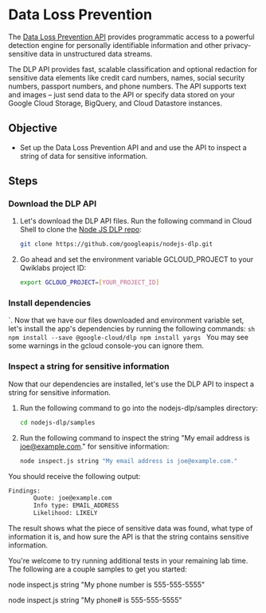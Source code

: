 # Data Loss Prevention
The [Data Loss Prevention API](https://cloud.google.com/dlp/) provides programmatic access to a powerful detection engine for personally identifiable information and other privacy-sensitive data in unstructured data streams.

The DLP API provides fast, scalable classification and optional redaction for sensitive data elements like credit card numbers, names, social security numbers, passport numbers, and phone numbers. The API supports text and images – just send data to the API or specify data stored on your Google Cloud Storage, BigQuery, and Cloud Datastore instances.

## Objective
* Set up the Data Loss Prevention API and and use the API to inspect a string of data for sensitive information.

## Steps
### Download the DLP API
1. Let's download the DLP API files. Run the following command in Cloud Shell to clone the [Node JS DLP repo](https://github.com/googleapis/nodejs-dlp):
    ```sh
    git clone https://github.com/googleapis/nodejs-dlp.git
    ```
2. Go ahead and set the environment variable GCLOUD_PROJECT to your Qwiklabs project ID:
    ```sh
    export GCLOUD_PROJECT=[YOUR_PROJECT_ID]
    ```
### Install dependencies
`. Now that we have our files downloaded and environment variable set, let's install the app's dependencies by running the following commands:
    ```sh
    npm install --save @google-cloud/dlp
    npm install yargs
    ```
    You may see some warnings in the gcloud console-you can ignore them.
### Inspect a string for sensitive information
Now that our dependencies are installed, let's use the DLP API to inspect a string for sensitive information.

1. Run the following command to go into the nodejs-dlp/samples directory:
    ```sh
    cd nodejs-dlp/samples
    ```
2. Run the following command to inspect the string "My email address is joe@example.com." for sensitive information:
    ```sh
    node inspect.js string "My email address is joe@example.com."
    ```
You should receive the following output:
```sh
Findings:
       Quote: joe@example.com
       Info type: EMAIL_ADDRESS
       Likelihood: LIKELY
```
The result shows what the piece of sensitive data was found, what type of information it is, and how sure the API is that the string contains sensitive information.

You're welcome to try running additional tests in your remaining lab time. The following are a couple samples to get you started:

node inspect.js string "My phone number is 555-555-5555"

node inspect.js string "My phone# is 555-555-5555"